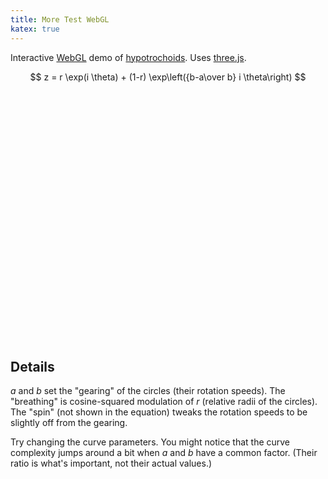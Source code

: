```yaml
---
title: More Test WebGL
katex: true
---
```


Interactive [WebGL](https://en.wikipedia.org/wiki/WebGL) demo of [hypotrochoids](https://en.wikipedia.org/wiki/Hypotrochoid).
Uses [three.js](https://threejs.org/).

$$
z = r \exp(i \theta) + (1-r) \exp\left({b-a\over b} i \theta\right)
$$

<style>
    .lil-gui { --name-width: 25%; }
    .lil-gui.root { position: absolute; top: 0px; right: 0px; }
    div.gl-container { position: relative; top: 0px; left: 0px; width: 100%; z-index: 9000; }
    canvas.gl-container { display: block; width: 100%; }
    @media (min-height: 500px) {
      canvas.gl-container { min-height: 400px; }
    }
    @media (min-width: 600px) {
      .lil-gui.root { --width: 200px; }
    }
</style>
<div class="gl-container">
    <canvas class="gl-container" style="display: block"></canvas>
</div>
<script async src="https://unpkg.com/es-module-shims@1.5.4/dist/es-module-shims.js"></script>
<script type="importmap">
  {
    "imports": {
      "three": "https://unpkg.com/three@0.139/build/three.module.js"
    }
  }
</script>
<script src="https://unpkg.com/mathjs@10.5.0/lib/browser/math.js"></script>
<script type="module" src="/assets/troch-webgl.js"></script>

## Details

$a$ and $b$ set the "gearing" of the circles (their rotation speeds).
The "breathing" is cosine-squared modulation of $r$ (relative radii of the circles).
The "spin" (not shown in the equation) tweaks the rotation speeds to be slightly off from the gearing.

Try changing the curve parameters.
You might notice that the curve complexity jumps around a bit when $a$ and $b$ have a common factor.
(Their ratio is what's important, not their actual values.)
